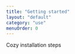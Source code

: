 ```yaml
---
title: "Getting started"
layout: "default"
category: "use"
menuOrder: 0
---
```


Cozy installation steps